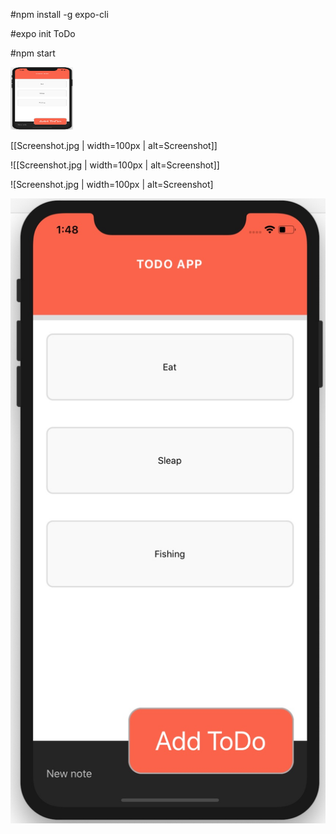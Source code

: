 #npm install -g expo-cli

#expo init ToDo

#npm start

<img src="Screenshot.jpg" width="100" height="100">

[[Screenshot.jpg | width=100px | alt=Screenshot]]

![[Screenshot.jpg | width=100px | alt=Screenshot]]

![Screenshot.jpg | width=100px | alt=Screenshot]

![Image description](Screenshot.jpg)
